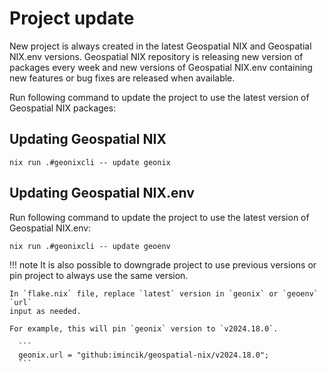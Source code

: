 # Project update 

New project is always created in the latest Geospatial NIX and Geospatial
NIX.env versions. Geospatial NIX repository is releasing new version of packages
every week and new versions of Geospatial NIX.env containing new features or bug
fixes are released when available.

Run following command to update the project to use the latest version of
Geospatial NIX packages:


## Updating Geospatial NIX

```
nix run .#geonixcli -- update geonix
```

## Updating Geospatial NIX.env

Run following command to update the project to use the latest version of
Geospatial NIX.env:

```
nix run .#geonixcli -- update geoenv
```

!!! note
    It is also possible to downgrade project to use previous versions or pin
    project to always use the same version.

    In `flake.nix` file, replace `latest` version in `geonix` or `geoenv` `url`
    input as needed.

    For example, this will pin `geonix` version to `v2024.18.0`.

      ```
      geonix.url = "github:imincik/geospatial-nix/v2024.18.0";
      ```
